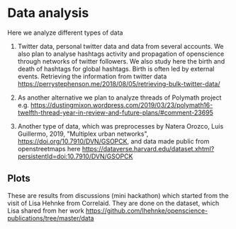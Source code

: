 # Data analysis

Here we analyze different types of data 
1. Twitter data, personal twitter data and data from several accounts. We also plan to analyse hashtags activity and propagation of openscience through networks of twitter followers. 
We also study here the birth and death of hashtags for global hashtags. Birth is often led by external events.
Retrieving the information from twitter data https://perrystephenson.me/2018/08/05/retrieving-bulk-twitter-data/ 

2. As another alternative we plan to analyze threads of Polymath project e.g. https://dustingmixon.wordpress.com/2019/03/23/polymath16-twelfth-thread-year-in-review-and-future-plans/#comment-23695


3.  Another type of data, which was preprocesses by  Natera Orozco, Luis Guillermo, 2019, "Multiplex urban networks", https://doi.org/10.7910/DVN/GSOPCK, and data made public from openstreetmaps here 
https://dataverse.harvard.edu/dataset.xhtml?persistentId=doi:10.7910/DVN/GSOPCK 

## Plots

These are results from discussions (mini hackathon) which started from the visit of Lisa Hehnke from Correlaid.
They are done on the dataset, which Lisa shared from her work 
https://github.com/lhehnke/openscience-publications/tree/master/data

